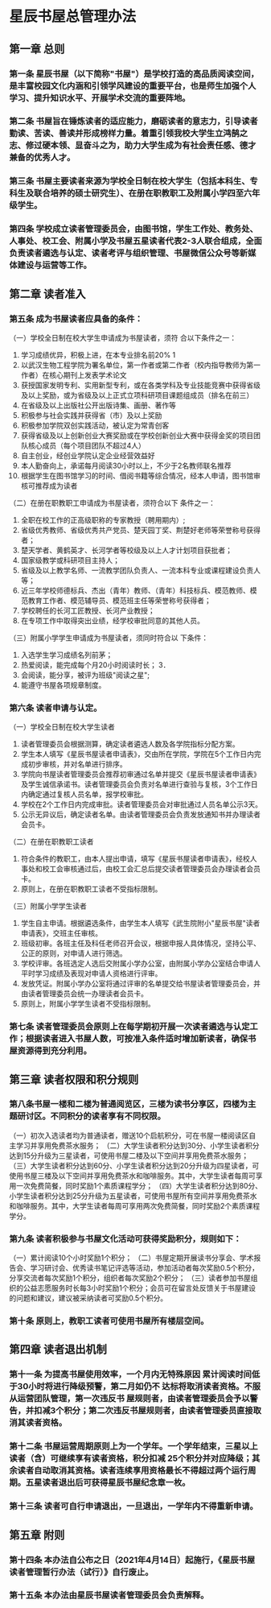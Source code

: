 # 星辰书屋总管理办法

## 第一章 总则

### 第一条 星辰书屋（以下简称"书屋"）是学校打造的高品质阅读空间，是丰富校园文化内涵和引领学风建设的重要平台，也是师生加强个人学习、提升知识水平、开展学术交流的重要阵地。

### 第二条 书屋旨在锤炼读者的适应能力，磨砺读者的意志力，引导读者勤读、苦读、善读并形成榜样力量。着重引领我校大学生立鸿鹄之志、修过硬本领、显奋斗之为，助力大学生成为有社会责任感、德才兼备的优秀人才。

### 第三条 书屋主要读者来源为学校全日制在校大学生（包括本科生、专科生及联合培养的硕士研究生）、在册在职教职工及附属小学四至六年级学生。

### 第四条 学校成立读者管理委员会，由图书馆，学生工作处、教务处、人事处、校工会、附属小学及书屋五星读者代表2-3人联合组成，全面负责读者遴选与认定、读者考评与组织管理、书屋微信公众号等新媒体建设与运营等工作。

## 第二章 读者准入

### 第五条 成为书屋读者应具备的条件：

（一）学校全日制在校大学生申请成为书屋读者，须符 合以下条件之一： 
1. 学习成绩优异，积极上进，在本专业排名前20% 1
2. 以武汉生物工程学院为署名单位，第一作者或第二作者（校内指导教师为第一作者）在核心期刊上发表学术论文
3. 获授国家发明专利、实用新型专利，或在各类学科及专业技能竞赛中获得省级及以上奖励，或为省级及以上正式立项科研项目课题组成员（排名在前三）
4. 在省级及以上出版社公开出版诗集、画册、著作等
5. 积极参与社会实践并获得省（市）及以上奖励
6. 积极参加学院双创实践活动，被认定为常青创客
7. 获得省级及以上创新创业大赛奖励或在学校创新创业大赛中获得金奖的项目团队核心成员（每个项目团队不超过4人）
8. 自主创业，经创业学院认定企业经营效益好 
9. 本人勤奋向上，承诺每月阅读30小时以上，不少于2名教师联名推荐
10. 根据学生在图书馆学习的时间、借阅书籍等综合情况，经本人申请，图书馆审核可推荐成为读者

（二）在册在职教职工申请成为书屋读者，须符合以下 条件之一： 
1. 全职在校工作的正高级职称的专家教授（聘用期内）;
2. 省级优秀教师、省级优秀共产党员、楚天园丁奖、荆楚好老师等荣誉称号获得者； 
3. 楚天学者、黄鹤英才、长河学者等校级及以上人才计划项目获批者； 
4. 国家级教学或科研项目主持人； 
5. 省级及以上教学名师、一流教学团队负责人、一流本科专业或课程建设负责人等； 
6. 近三年学校师德标兵、杰出（青年）教师、（青年）科技标兵、模范教师、模范教育工作者、模范辅导员、模范班主任等荣誉称号获得者； 
7. 学校聘任的长河工匠教授、长河产业教授； 
8. 在专项工作中取得突出业绩，经学校审批同意的其他人员。

（三）附属小学学生申请成为书屋读者，须同时符合以 下条件： 
1. 入选学生学习成绩名列前茅；
2. 热爱阅读，能完成每个月20小时阅读时长； 3．
3. 会阅读，能分享，被评为班级"阅读之星"; 
4. 能遵守书屋各项规章制度。

### 第六条 读者申请与认定。

（一）学校全日制在校大学生读者 
1. 读者管理委员会根据测算，确定读者遴选人数及各学院指标分配方案。
2. 学生本人填写《星辰书屋读者申请表》，交由所在学院，学院在5个工作日内完成初步审核，并对名单进行排序。 
3. 学院向书屋读者管理委员会推荐初审通过名单并提交《星辰书屋读者申请表》及学生诚信承诺书。读者管理委员会负责对名单进行查验与复核，3个工作日内确定通过复核人员名单，报学校审批。 
4. 学校在2个工作日内完成审批。读者管理委员会对审批通过人员名单公示3天。 
5. 公示无异议后，确定读者名单。由读者管理委员会负责发放通知书并办理读者会员卡。

（二）在册在职教职工读者 
1. 符合条件的教职工，由本人提出申请，填写《星辰书屋读者申请表》，经校人事处和校工会审核通过后，由校工会汇总后提交读者管理委员会办理读者会员卡。 
2. 原则上，在册在职教职工读者不受指标限制。

（三）附属小学学生读者 
1. 学生自主申请。根据遴选条件，由学生本人填写《武生院附小"星辰书屋"读者申请表》，交班主任审核。
2. 班级初审。各班主任及科任老师召开会议，根据申报人具体情况，坚持公平、公正的原则，对申请人进行筛选。 
3. 学校评审。各班选定人选后交附属小学办公室，由附属小学办公室结合申请人平时学习成绩及表现对申请人资格进行评审。 
4. 发放凭证。附属小学办公室将通过评审的名单提交给书屋读者管理委员会，并由读者管理委员会统一办理读者会员卡。 
5. 原则上，附属小学学生读者不受指标限制。

### 第七条 读者管理委员会原则上在每学期初开展一次读者遴选与认定工作；根据读者进入书屋人数，可按准入条件适时增加新读者，确保书屋资源得到充分利用。

## 第三章 读者权限和积分规则

### 第八条书屋一楼和二楼为普通阅览区，三楼为读书分享区，四楼为主题研讨区。不同积分的读者享有不同权限。 
（一）初次入选读者均为普通读者，赠送10个启航积分，可在书屋一楼阅读区自主学习并享用免费茶水服务； 
（二）大学生读者积分达到30分、小学生读者积分达到15分升级为三星读者，可使用书屋二楼及以下空间并享用免费茶水服务； 
（三）大学生读者积分达到60分、小学生读者积分达到20分升级为四星读者，可使用书屋三楼及以下空间并享用免费茶水和咖啡服务。其中，大学生读者每周可享用一次免费简餐，同时奖励1个素质课程学分； 
（四）大学生读者积分达到80分、小学生读者积分达到25分升级为五星读者，可使用书屋所有空间并享用免费茶水和咖啡服务。其中，大学生读者每周可享用两次免费简餐，同时奖励2个素质课程学分。

### 第九条 读者积极参与书屋文化活动可获得奖励积分，规则如下： 
（一）累计阅读10个小时奖励1个积分； 
（二）书屋定期开展读书分享会、学术报告会、学习研讨会、优秀读书笔记评选等活动，参加活动者每次奖励0.5个积分，分享交流者每次奖励1个积分，组织者每次奖励2个积分； 
（三）读者参加书屋组织的公益志愿服务时长每3小时奖励1个积分；会员可在留言处反馈关于书屋建设的问题和建议，建议被采纳读者可奖励0.5个积分。

### 第十条 原则上，教职工读者可使用书屋所有楼层空间。

## 第四章 读者退出机制

### 第十一条 为提高书屋使用效率，一个月内无特殊原因 累计阅读时间低于30小时将进行降级预警，第二月如仍不 达标将取消读者资格。不服从运营团队管理，第一次违反书 屋规则者，由读者管理委员会予以警告，并扣减3个积分；第二次违反书屋规则者，由读者管理委员直接取消其读者资格。

### 第十二条 书屋运营周期原则上为一个学年。一个学年结束，三星以上读者（含）可继续享有读者资格，积分扣减 25个积分并对应降级；其余读者自动取消其资格。读者连续享用资格最长不得超过两个运行周期。五星读者退出后可获得星辰书屋纪念章一枚。

### 第十三条 读者可自行申请退出，一旦退出，一学年内不得重新申请。

## 第五章 附则

### 第十四条 本办法自公布之日（2021年4月14日）起施行，《星辰书屋读者管理暂行办法（试行）》自行废止。

### 第十五条 本办法由星辰书屋读者管理委员会负责解释。
